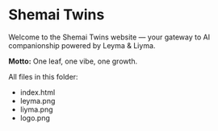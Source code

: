 # Shemai Twins

Welcome to the Shemai Twins website — your gateway to AI companionship powered by Leyma & Liyma.

**Motto:** One leaf, one vibe, one growth.

All files in this folder:
- index.html
- leyma.png
- liyma.png
- logo.png
